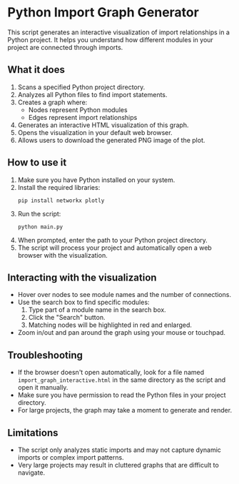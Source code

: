 # Python Import Graph Generator
This script generates an interactive visualization of import relationships in a Python project. It helps you understand how different modules in your project are connected through imports.

## What it does
1. Scans a specified Python project directory.
2. Analyzes all Python files to find import statements.
3. Creates a graph where:
   - Nodes represent Python modules
   - Edges represent import relationships
4. Generates an interactive HTML visualization of this graph.
5. Opens the visualization in your default web browser.
6. Allows users to download the generated PNG image of the plot.

## How to use it
1. Make sure you have Python installed on your system.
2. Install the required libraries:
   ```
   pip install networkx plotly
   ```
3. Run the script:
   ```
   python main.py
   ```
4. When prompted, enter the path to your Python project directory.
5. The script will process your project and automatically open a web browser with the visualization.

## Interacting with the visualization
- Hover over nodes to see module names and the number of connections.
- Use the search box to find specific modules:
  1. Type part of a module name in the search box.
  2. Click the "Search" button.
  3. Matching nodes will be highlighted in red and enlarged.
- Zoom in/out and pan around the graph using your mouse or touchpad.

## Troubleshooting
- If the browser doesn't open automatically, look for a file named `import_graph_interactive.html` in the same directory as the script and open it manually.
- Make sure you have permission to read the Python files in your project directory.
- For large projects, the graph may take a moment to generate and render.

## Limitations
- The script only analyzes static imports and may not capture dynamic imports or complex import patterns.
- Very large projects may result in cluttered graphs that are difficult to navigate.
